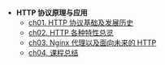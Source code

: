 * **HTTP 协议原理与应用**
    * [ch01. HTTP 协议基础及发展历史](01%20HTTP%20基础及发展历史.md)
    * [ch02. HTTP 各种特性总览](02%20HTTP%20各种特性总览.md)
    * [ch03. Nginx 代理以及面向未来的 HTTP](03%20Nginx%20代理以及面向未来的%20HTTP.md)
    * [ch04. 课程总结](前端基础/z-other/HTTP/ch04.md)